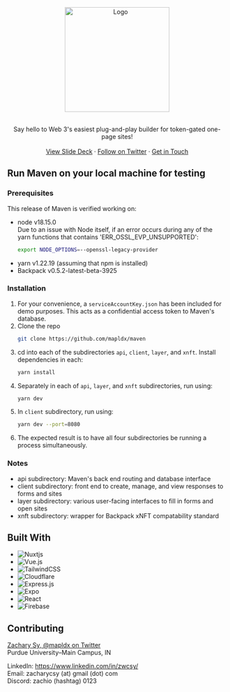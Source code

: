 <div align="center">
  <img src="https://i.imgur.com/McsmHX9.png" alt="Logo" width="240">

  <p align="center">
    <br>
    Say hello to Web 3's easiest plug-and-play builder for token-gated one-page sites!
    <br />
    <br />
    <a href="https://docs.google.com/presentation/d/1b1A2Uo5lgdJJ40G6-UFn7rkhz1k6AtPPpvYk3NUOvJc/edit?usp=sharing">View Slide Deck</a>
    ·
    <a href="https://twitter.com/usemaven_">Follow on Twitter</a>
    ·
    <a href="https://twitter.com/mapldx">Get in Touch</a>
  </p>
</div>

## Run Maven on your local machine for testing
### Prerequisites

This release of Maven is verified working on:
* node v18.15.0
  <br> Due to an issue with Node itself, if an error occurs during any of the yarn functions that contains 'ERR_OSSL_EVP_UNSUPPORTED':
  ```sh
  export NODE_OPTIONS=--openssl-legacy-provider
  ```
* yarn v1.22.19 (assuming that npm is installed)
* Backpack v0.5.2-latest-beta-3925

### Installation

1. For your convenience, a ```serviceAccountKey.json``` has been included for demo purposes. This acts as a confidential access token to Maven's database.
2. Clone the repo
   ```sh
   git clone https://github.com/mapldx/maven
   ```
3. cd into each of the subdirectories ```api```, ```client```, ```layer```, and ```xnft```. Install dependencies in each:
   ```sh
   yarn install
   ```
4. Separately in each of ```api```, ```layer```, and ```xnft``` subdirectories, run using:
   ```sh
   yarn dev
   ```
5. In ```client``` subdirectory, run using:
   ```sh
   yarn dev --port=8080
   ```
6. The expected result is to have all four subdirectories be running a process simultaneously.

### Notes
* api subdirectory: Maven's back end routing and database interface
* client subdirectory: front end to create, manage, and view responses to forms and sites
* layer subdirectory: various user-facing interfaces to fill in forms and open sites
* xnft subdirectory: wrapper for Backpack xNFT compatability standard

## Built With

* ![Nuxtjs](https://img.shields.io/badge/Nuxt-002E3B?style=for-the-badge&logo=nuxtdotjs&logoColor=#00DC82)
* ![Vue.js](https://img.shields.io/badge/vuejs-%2335495e.svg?style=for-the-badge&logo=vuedotjs&logoColor=%234FC08D)
* ![TailwindCSS](https://img.shields.io/badge/tailwindcss-%2338B2AC.svg?style=for-the-badge&logo=tailwind-css&logoColor=white)
* ![Cloudflare](https://img.shields.io/badge/Cloudflare-F38020?style=for-the-badge&logo=Cloudflare&logoColor=white)
* ![Express.js](https://img.shields.io/badge/express.js-%23404d59.svg?style=for-the-badge&logo=express&logoColor=%2361DAFB)
* ![Expo](https://img.shields.io/badge/expo-1C1E24?style=for-the-badge&logo=expo&logoColor=#D04A37)
* ![React](https://img.shields.io/badge/react-%2320232a.svg?style=for-the-badge&logo=react&logoColor=%2361DAFB)
* ![Firebase](https://img.shields.io/badge/Firebase-039BE5?style=for-the-badge&logo=Firebase&logoColor=white)

## Contributing

[Zachary Sy, @mapldx on Twitter](https://twitter.com/mapldx)<br>
Purdue University–Main Campus, IN<br>

LinkedIn: https://www.linkedin.com/in/zwcsy/<br>
Email: zacharycsy (at) gmail (dot) com<br>
Discord: zachio (hashtag) 0123
